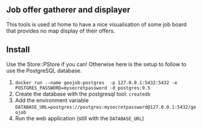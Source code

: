 ## Job offer gatherer and displayer

This tools is used at home to have a nice visualisation of
some job board that provides no map display of their offers.

## Install

Use the Store::PStore if you can! Otherwise here is the setup
to follow to use the PostgreSQL database.

1. `docker run --name geojob-postgres  -p 127.0.0.1:5432:5432 -e POSTGRES_PASSWORD=mysecretpassword -d postgres:9.5`
2. Create the database with the postgresql tool: `createdb`
3. Add the environment variable `DATABASE_URL=postgres://postgres:mysecretpassword@127.0.0.1:5432/geojob`
4. Run the web application (still with the `DATABASE_URL`)
